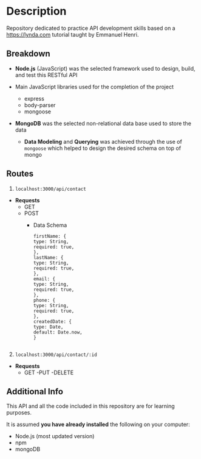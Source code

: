 # Description

Repository dedicated to practice API development skills based on a <https://lynda.com> tutorial taught by Emmanuel Henri.

## Breakdown

- **Node.js** (JavaScript) was the selected framework used to design, build, and test this RESTful API
- Main JavaScript libraries used for the completion of the project
    - express
    - body-parser
    - mongoose

- **MongoDB** was the selected non-relational data base used to store the data
    - **Data Modeling** and **Querying** was achieved through the use of `mongoose` which helped to design the desired schema on top of mongo
    
## Routes

1. `localhost:3000/api/contact`

- **Requests**
    - GET
    - POST
        - Data Schema
        
            ```
            firstName: {
            type: String,
            required: true,
            },
            lastName: {
            type: String,
            required: true,
            },
            email: {
            type: String,
            required: true,
            },
            phone: {
            type: String,
            required: true,
            },
            createdDate: {
            type: Date,
            default: Date.now,
            }
        ```

2. `localhost:3000/api/contact/:id`

- **Requests**
    - GET
    -PUT
    -DELETE
    

## Additional Info
    
This API and all the code included in this repository are for learning purposes.
    
It is assumed **you have already installed** the following on your computer:
    
- Node.js (most updated version)
- npm
- mongoDB
